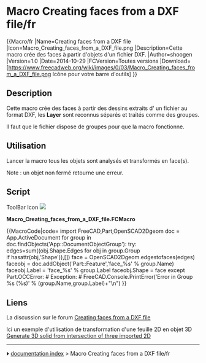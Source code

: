# Macro Creating faces from a DXF file/fr
{{Macro/fr
|Name=Creating faces from a DXF file
|Icon=Macro_Creating_faces_from_a_DXF_file.png
|Description=Cette macro crée des faces à partir d'objets d'un fichier DXF.
|Author=shoogen
|Version=1.0
|Date=2014-10-29
|FCVersion=Toutes versions
|Download=[https://www.freecadweb.org/wiki/images/0/03/Macro_Creating_faces_from_a_DXF_file.png Icône pour votre barre d'outils]
}}

## Description

Cette macro crée des faces à partir des dessins extraits d\' un fichier au format DXF, les **Layer** sont reconnus séparés et traités comme des groupes.

Il faut que le fichier dispose de groupes pour que la macro fonctionne.

## Utilisation

Lancer la macro tous les objets sont analysés et transformés en face(s).

Note : un objet non fermé retourne une erreur.

## Script

ToolBar Icon ![](images/Macro_Creating_faces_from_a_DXF_file.png )

**Macro_Creating_faces_from_a\_DXF_file.FCMacro**


{{MacroCode|code=
import FreeCAD,Part,OpenSCAD2Dgeom
doc = App.ActiveDocument
for group in doc.findObjects('App::DocumentObjectGroup'):
    try:
        edges=sum((obj.Shape.Edges for obj in group.Group \
                if hasattr(obj,'Shape')),[])
        face = OpenSCAD2Dgeom.edgestofaces(edges)
        faceobj = doc.addObject('Part::Feature','face_%s' % group.Name)
        faceobj.Label = 'face_%s' % group.Label
        faceobj.Shape = face
    except Part.OCCError: # Exception: # 
        FreeCAD.Console.PrintError('Error in Group %s (%s)' % (group.Name,group.Label)+"\n")
}}

## Liens

La discussion sur le forum [Creating faces from a DXF file](http://forum.freecadweb.org/viewtopic.php?f=3&t=8144)

Ici un exemple d\'utilisation de transformation d\'une feuille 2D en objet 3D [Generate 3D solid from intersection of three imported 2D](http://forum.freecadweb.org/viewtopic.php?f=3&t=8280&p=67863#p67840)



---
⏵ [documentation index](../README.md) > Macro Creating faces from a DXF file/fr
